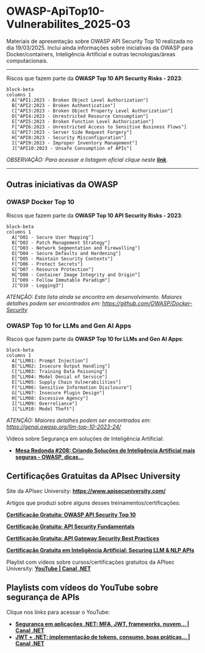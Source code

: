# OWASP-ApiTop10-Vulnerabilites_2025-03
Materiais de apresentação sobre OWASP API Security Top 10 realizada no dia 19/03/2025. Inclui ainda informações sobre iniciativas da OWASP para Docker/containers, Inteligência Artificial e outras tecnologias/áreas computacionais.

---

Riscos que fazem parte da **OWASP Top 10 API Security Risks - 2023**:

```mermaid
block-beta
columns 1
  A["API1:2023 - Broken Object Level Authorization"]
  B["API2:2023 - Broken Authentication"]
  C["API3:2023 - Broken Object Property Level Authorization"]
  D["API4:2023 - Unrestricted Resource Consumption"]
  E["API5:2023 - Broken Function Level Authorization"]
  F["API6:2023 - Unrestricted Access to Sensitive Business Flows"]
  G["API7:2023 - Server Side Request Forgery"]
  H["API8:2023 - Security Misconfiguration"]
  I["API9:2023 - Improper Inventory Management"]
  J["API10:2023 - Unsafe Consumption of APIs"]
```

*OBSERVAÇÃO: Para acessar a listagem oficial clique neste [**link**](https://owasp.org/API-Security/editions/2023/en/0x11-t10/).*

---

## Outras iniciativas da OWASP

### OWASP Docker Top 10

Riscos que fazem parte da **OWASP Top 10 API Security Risks - 2023**:

```mermaid
block-beta
columns 1
  A["D01 - Secure User Mapping"]
  B["D02 - Patch Management Strategy"]
  C["D03 - Network Segmentation and Firewalling"]
  D["D04 - Secure Defaults and Hardening"]
  E["D05 - Maintain Security Contexts"]
  F["D06 - Protect Secrets"]
  G["D07 - Resource Protection"]
  H["D08 - Container Image Integrity and Origin"]
  I["D09 - Follow Immutable Paradigm"]
  J["D10 - Logging3"]
```

*ATENÇÃO: Esta lista ainda se encontra em desenvolvimento. Maiores detalhes podem ser encontrados em: https://github.com/OWASP/Docker-Security*

### OWASP Top 10 for LLMs and Gen AI Apps

Riscos que fazem parte da **OWASP Top 10 for LLMs and Gen AI Apps**:

```mermaid
block-beta
columns 1
  A["LLM01: Prompt Injection"]
  B["LLM02: Insecure Output Handling"]
  C["LLM03: Training Data Poisoning"]
  D["LLM04: Model Denial of Service"]
  E["LLM05: Supply Chain Vulnerabilities"]
  F["LLM06: Sensitive Information Disclosure"]
  G["LLM07: Insecure Plugin Design"]
  H["LLM08: Excessive Agency"]
  I["LLM09: Overreliance"]
  J["LLM10: Model Theft"]
```

*ATENÇÃO: Maiores detalhes podem ser encontrados em: https://genai.owasp.org/llm-top-10-2023-24/*

Vídeos sobre Segurança em soluções de Inteligência Artificial:
- [**Mesa Redonda #208: Criando Soluções de Inteligência Artificial mais seguras - OWASP, dicas...**](https://www.youtube.com/watch?v=RbEdXJ214wY)

## Certificações Gratuitas da APIsec University

Site da APIsec University: **https://www.apisecuniversity.com/**

Artigos que produzi sobre alguns desses treinamentos/certificações:

[**Certificação Gratuita: OWASP API Security Top 10**](https://renatogroffe.medium.com/certifica%C3%A7%C3%A3o-gratuita-owasp-api-security-top-10-49187dadd141)

[**Certificação Gratuita: API Security Fundamentals**](https://renatogroffe.medium.com/certifica%C3%A7%C3%A3o-gratuita-api-security-fundamentals-40ff8a8f2eb0)

[**Certificação Gratuita: API Gateway Security Best Practices**](https://renatogroffe.medium.com/certifica%C3%A7%C3%A3o-gratuita-api-gateway-security-best-practices-feb18932d4a5)

[**Certificação Gratuita em Inteligência Artificial: Securing LLM & NLP APIs**](https://renatogroffe.medium.com/certifica%C3%A7%C3%A3o-gratuita-em-intelig%C3%AAncia-artificial-securing-llm-nlp-apis-bd8446c38a70)

Playlist com vídeos sobre cursos/certificações gratuitos da APIsec University: [**YouTube | Canal .NET**](https://www.youtube.com/playlist?list=PLAbYWcQD84aOVPmfYElgDdL6s6OrpwSGC)

## Playlists com vídeos do YouTube sobre segurança de APIs

Clique nos links para acessar o YouTube:
- [**Segurança em aplicações .NET: MFA, JWT, frameworks, nuvem... | Canal .NET**](https://www.youtube.com/playlist?list=PLAbYWcQD84aPTzjI_Dxu5QHXq5LGJovOF)
- [**JWT + .NET: implementação de tokens, consumo, boas práticas... | Canal .NET**](https://www.youtube.com/playlist?list=PLAbYWcQD84aNfRYB8WJUAxazsKoNpMO2L)


